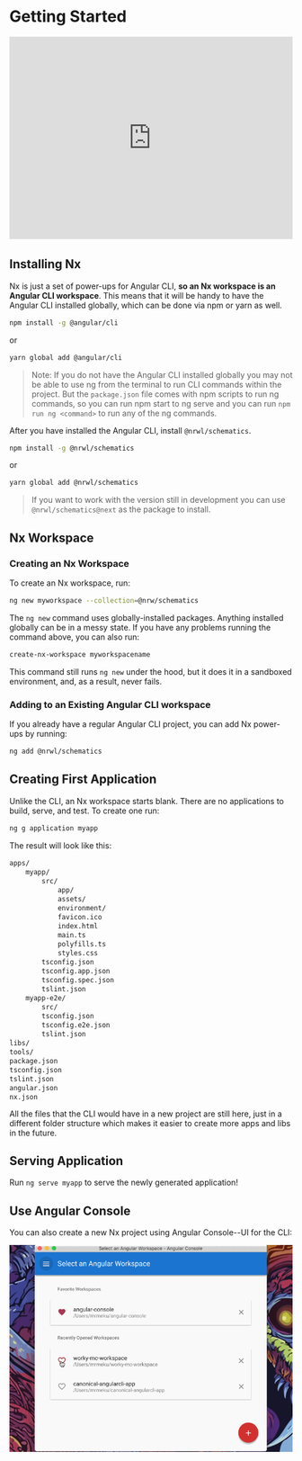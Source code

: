 # Getting Started

<iframe src="https://player.vimeo.com/video/237418773" width="100%" height="360" frameborder="0" allowfullscreen></iframe>

## Installing Nx

Nx is just a set of power-ups for Angular CLI, **so an Nx workspace is an Angular CLI workspace**. This means that it will be handy to have the Angular CLI installed globally, which can be done via npm or yarn as well.

```bash
npm install -g @angular/cli
```

or

```bash
yarn global add @angular/cli
```

> Note: If you do not have the Angular CLI installed globally you may not be able to use ng from the terminal to run CLI commands within the project. But the `package.json` file comes with npm scripts to run ng commands, so you can run npm start to ng serve and you can run `npm run ng <command>` to run any of the ng commands.

After you have installed the Angular CLI, install `@nrwl/schematics`.

```bash
npm install -g @nrwl/schematics
```

or

```bash
yarn global add @nrwl/schematics
```

> If you want to work with the version still in development you can use `@nrwl/schematics@next` as the package to install.


## Nx Workspace 

### Creating an Nx Workspace

To create an Nx workspace, run: 

```bash
ng new myworkspace --collection=@nrw/schematics
```

The `ng new` command uses globally-installed packages. Anything installed globally can be in a messy state. If you have any problems running the command above, you can also run:

```bash
create-nx-workspace myworkspacename
```

This command still runs `ng new` under the hood, but it does it in a sandboxed environment, and, as a result, never fails.


### Adding to an Existing Angular CLI workspace

If you already have a regular Angular CLI project, you can add Nx power-ups by running:

```bash
ng add @nrwl/schematics
```



## Creating First Application

Unlike the CLI, an Nx workspace starts blank. There are no applications to build, serve, and test. To create one run:

```bash
ng g application myapp
```

The result will look like this:

```
apps/
    myapp/
        src/
            app/
            assets/
            environment/
            favicon.ico
            index.html
            main.ts
            polyfills.ts
            styles.css
        tsconfig.json
        tsconfig.app.json
        tsconfig.spec.json
        tslint.json
    myapp-e2e/
        src/
        tsconfig.json
        tsconfig.e2e.json
        tslint.json
libs/
tools/
package.json
tsconfig.json
tslint.json
angular.json
nx.json
```

All the files that the CLI would have in a new project are still here, just in a different folder structure which makes it easier to create more apps and libs in the future.


## Serving Application

Run `ng serve myapp` to serve the newly generated application!


## Use Angular Console

You can also create a new Nx project using Angular Console--UI for the CLI:

![Create Workspace](./create-workspace.gif)
